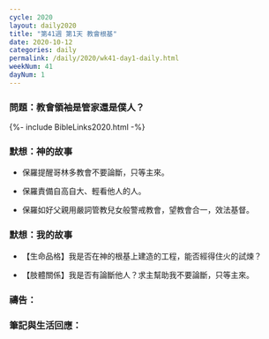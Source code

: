 ```yaml
---
cycle: 2020
layout: daily2020
title: "第41週 第1天 教會根基"
date: 2020-10-12
categories: daily
permalink: /daily/2020/wk41-day1-daily.html
weekNum: 41
dayNum: 1
---
```


### 問題：教會領袖是管家還是僕人？

{%- include BibleLinks2020.html -%}

### 默想：神的故事 
+ 保羅提醒哥林多教會不要論斷，只等主來。

+ 保羅責備自高自大、輕看他人的人。

+ 保羅如好父親用嚴詞管教兒女般警戒教會，望教會合一，效法基督。

### 默想：我的故事
+ 【生命品格】我是否在神的根基上建造的工程，能否經得住火的試煉？

+ 【肢體關係】我是否有論斷他人？求主幫助我不要論斷，只等主來。

### 禱告：

### 筆記與生活回應：
